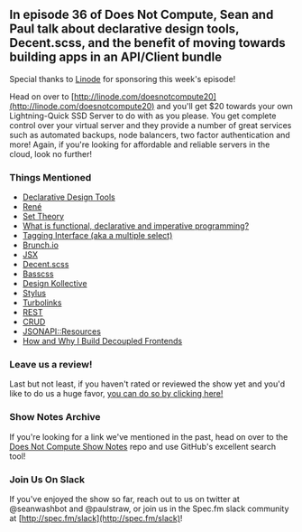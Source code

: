 In episode 36 of Does Not Compute, Sean and Paul talk about declarative design tools, Decent.scss, and the benefit of moving towards building apps in an API/Client bundle
---

Special thanks to [Linode](http://linode.com/doesnotcompute20) for sponsoring this week's episode!

Head on over to [http://linode.com/doesnotcompute20](http://linode.com/doesnotcompute20) and you'll get $20 towards your own Lightning-Quick SSD Server to do with as you please. You get complete control over your virtual server and they provide a number of great services such as automated backups, node balancers, two factor authentication and more! Again, if you're looking for affordable and reliable servers in the cloud, look no further!

### Things Mentioned

* [Declarative Design Tools](http://www.jon.gold/2016/06/declarative-design-tools/)
* [René](http://rene.jon.gold/)
* [Set Theory](https://en.wikipedia.org/wiki/Set_theory)
* [What is functional, declarative and imperative programming?](http://stackoverflow.com/questions/602444/what-is-functional-declarative-and-imperative-programming)
* [Tagging Interface (aka a multiple select)](http://sagalbot.github.io/vue-select/)
* [Brunch.io](http://brunch.io/)
* [JSX](https://facebook.github.io/react/docs/jsx-in-depth.html)
* [Decent.scss](https://github.com/octopuscreative/decent-scss)
* [Basscss](http://www.basscss.com/)
* [Design Kollective](http://designkollective.com/)
* [Stylus](http://stylus-lang.com/)
* [Turbolinks](https://github.com/turbolinks/turbolinks)
* [REST](https://en.wikipedia.org/wiki/Representational_state_transfer)
* [CRUD](https://en.wikipedia.org/wiki/Create,_read,_update_and_delete)
* [JSONAPI::Resources](https://github.com/cerebris/jsonapi-resources)
* [How and Why I Build Decoupled Frontends](https://blakeblackshear.wordpress.com/2012/05/01/how-and-why-i-build-decoupled-frontends/)

### Leave us a review!

Last but not least, if you haven't rated or reviewed the show yet and you'd like to do us a huge favor, [you can do so by clicking here!](https://itunes.apple.com/us/podcast/does-not-compute/id1048731980?mt=2)

### Show Notes Archive

If you're looking for a link we've mentioned in the past, head on over to the [Does Not Compute Show Notes](https://github.com/seanwash/dnccast-show-notes) repo and use GitHub's excellent search tool!

### Join Us On Slack

If you've enjoyed the show so far, reach out to us on twitter at @seanwashbot and @paulstraw, or join us in the Spec.fm slack community at [http://spec.fm/slack](http://spec.fm/slack)!

